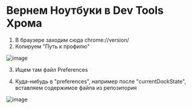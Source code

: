 # Вернем Ноутбуки в Dev Tools Хрома

1. В браузере заходим сюда chrome://version/
2. Копируем "Путь к профилю"

![image](https://user-images.githubusercontent.com/6253807/215986738-6c69e7bb-45e8-4c1f-8415-65c0e2767a46.png)

3. Ищем там файл Preferences

4. Куда-нибудь в "preferences", например после "currentDockState", вставляем содержимое файла из репозитория

![image](https://user-images.githubusercontent.com/6253807/215988255-894a55d9-f6f6-4122-80e9-f83988728fcc.png)

